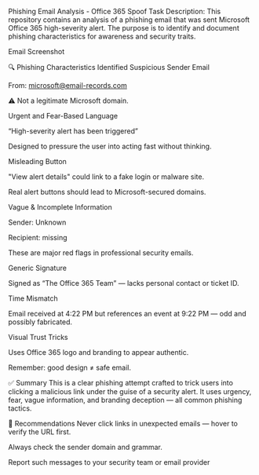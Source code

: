 Phishing Email Analysis - Office 365 Spoof
Task Description:
This repository contains
an analysis of a phishing email that was sent Microsoft Office 365 high-severity alert. The purpose is to identify and document phishing characteristics for awareness and security traits.

Email Screenshot

🔍 Phishing Characteristics Identified
Suspicious Sender Email

From: microsoft@email-records.com

⚠️ Not a legitimate Microsoft domain.

Urgent and Fear-Based Language

“High-severity alert has been triggered”

Designed to pressure the user into acting fast without thinking.

Misleading Button

"View alert details" could link to a fake login or malware site.

Real alert buttons should lead to Microsoft-secured domains.

Vague & Incomplete Information

Sender: Unknown

Recipient: missing

These are major red flags in professional security emails.

Generic Signature

Signed as “The Office 365 Team” — lacks personal contact or ticket ID.

Time Mismatch

Email received at 4:22 PM but references an event at 9:22 PM — odd and possibly fabricated.

Visual Trust Tricks

Uses Office 365 logo and branding to appear authentic.

Remember: good design ≠ safe email.

✅ Summary
This is a clear phishing attempt crafted to trick users into clicking a malicious link under the guise of a security alert. It uses urgency, fear, vague information, and branding deception — all common phishing tactics.

📢 Recommendations
Never click links in unexpected emails — hover to verify the URL first.

Always check the sender domain and grammar.

Report such messages to your security team or email provider
